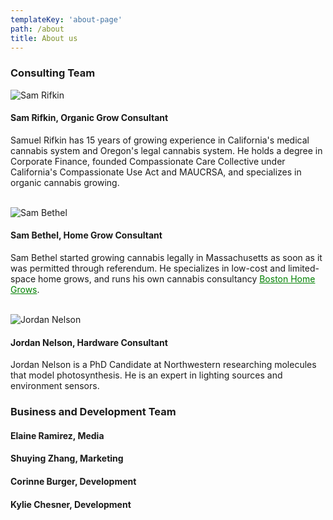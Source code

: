 ```yaml
---
templateKey: 'about-page'
path: /about
title: About us
---
```

### Consulting Team
![Sam Rifkin](img/sam_r.jpg "Sam Rifkin")
#### Sam Rifkin, Organic Grow Consultant
Samuel Rifkin has 15 years of growing experience in California's medical cannabis system and Oregon's legal cannabis system. He holds a degree in Corporate Finance, founded Compassionate Care Collective under California's Compassionate Use Act and MAUCRSA, and specializes in organic cannabis growing. <br></br>

![Sam Bethel](img/sam_b.jpg "Sam Rifkin")
#### Sam Bethel, Home Grow Consultant
Sam Bethel started growing cannabis legally in Massachusetts as soon as it was permitted through referendum. He specializes in low-cost and limited-space home grows, and runs his own cannabis consultancy <a style="color:green" href="https://www.bostonhomegrows.com">Boston Home Grows</a>.<br></br>

![Jordan Nelson](img/jordan_n.jpg "Sam Rifkin")
#### Jordan Nelson, Hardware Consultant
Jordan Nelson is a PhD Candidate at Northwestern researching molecules that model photosynthesis. He is an expert in lighting sources and environment sensors.

### Business and Development Team
#### Elaine Ramirez, Media
#### Shuying Zhang, Marketing
#### Corinne Burger, Development
#### Kylie Chesner, Development